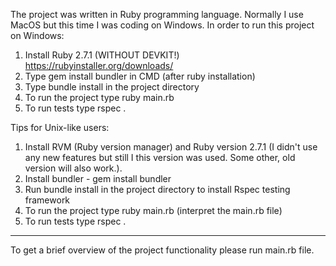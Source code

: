 The project was written in Ruby programming language. Normally I use MacOS but this time I was coding on Windows. In order to run this project on Windows:

1. Install Ruby 2.7.1 (WITHOUT DEVKIT!) https://rubyinstaller.org/downloads/
2. Type gem install bundler in CMD (after ruby installation)
3. Type bundle install in the project directory
4. To run the project type ruby main.rb
5. To run tests type rspec . 

Tips for Unix-like users:
1. Install RVM (Ruby version manager) and Ruby version 2.7.1 (I didn't use any new features but still I this version was used. Some other, old version will also work.).
2. Install bundler - gem install bundler
3. Run bundle install in the project directory to install Rspec testing framework
4. To run the project type ruby main.rb (interpret the main.rb file)
5. To run tests type rspec . 

--------
To get a brief overview of the project functionality please run main.rb file.